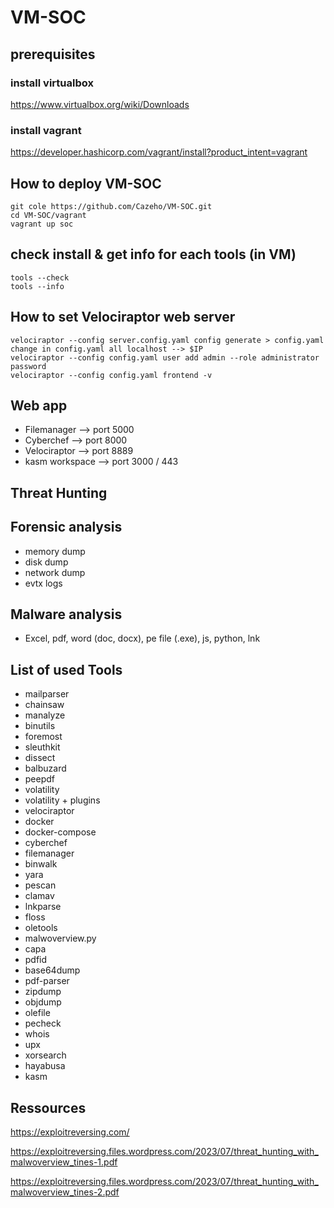 # VM-SOC

## prerequisites

### install virtualbox
https://www.virtualbox.org/wiki/Downloads

### install vagrant
https://developer.hashicorp.com/vagrant/install?product_intent=vagrant

## How to deploy VM-SOC

```
git cole https://github.com/Cazeho/VM-SOC.git
cd VM-SOC/vagrant
vagrant up soc
```

## check install & get info for each tools (in VM)

```
tools --check
tools --info
```

## How to set Velociraptor web server

```
velociraptor --config server.config.yaml config generate > config.yaml
change in config.yaml all localhost --> $IP
velociraptor --config config.yaml user add admin --role administrator
password
velociraptor --config config.yaml frontend -v
```

## Web app

- Filemanager --> port 5000
- Cyberchef --> port 8000
- Velociraptor --> port 8889
- kasm workspace --> port 3000 / 443

## Threat Hunting

## Forensic analysis

- memory dump
- disk dump
- network dump
- evtx logs

## Malware analysis

- Excel, pdf, word (doc, docx), pe file (.exe), js, python, lnk


## List of used Tools

- mailparser
- chainsaw
- manalyze
- binutils
- foremost
- sleuthkit
- dissect
- balbuzard
- peepdf
- volatility
- volatility + plugins
- velociraptor
- docker
- docker-compose
- cyberchef
- filemanager
- binwalk
- yara
- pescan
- clamav
- lnkparse
- floss
- oletools
- malwoverview.py
- capa
- pdfid
- base64dump
- pdf-parser
- zipdump
- objdump
- olefile
- pecheck
- whois
- upx
- xorsearch
- hayabusa
- kasm

## Ressources

https://exploitreversing.com/

https://exploitreversing.files.wordpress.com/2023/07/threat_hunting_with_malwoverview_tines-1.pdf

https://exploitreversing.files.wordpress.com/2023/07/threat_hunting_with_malwoverview_tines-2.pdf
